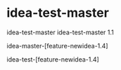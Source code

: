 # idea-test-master
idea-test-master
idea-test-master 1.1

idea-master-[feature-newidea-1.4]


idea-test-[feature-newidea-1.4]